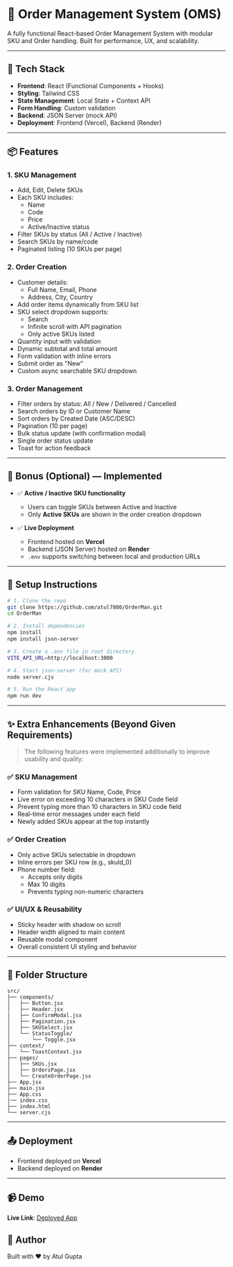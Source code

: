 # 🧾 Order Management System (OMS)

A fully functional React-based Order Management System with modular SKU and Order handling. Built for performance, UX, and scalability.

---

## 🚀 Tech Stack

- **Frontend**: React (Functional Components + Hooks)
- **Styling**: Tailwind CSS
- **State Management**: Local State + Context API
- **Form Handling**: Custom validation
- **Backend**: JSON Server (mock API)
- **Deployment**: Frontend (Vercel), Backend (Render)

---

## 📦 Features

### 1. SKU Management

- Add, Edit, Delete SKUs
- Each SKU includes:
  - Name
  - Code
  - Price
  - Active/Inactive status
- Filter SKUs by status (All / Active / Inactive)
- Search SKUs by name/code
- Paginated listing (10 SKUs per page)

### 2. Order Creation

- Customer details:
  - Full Name, Email, Phone
  - Address, City, Country
- Add order items dynamically from SKU list
- SKU select dropdown supports:
  - Search
  - Infinite scroll with API pagination
  - Only active SKUs listed
- Quantity input with validation
- Dynamic subtotal and total amount
- Form validation with inline errors
- Submit order as "New"
- Custom async searchable SKU dropdown

### 3. Order Management

- Filter orders by status: All / New / Delivered / Cancelled
- Search orders by ID or Customer Name
- Sort orders by Created Date (ASC/DESC)
- Pagination (10 per page)
- Bulk status update (with confirmation modal)
- Single order status update
- Toast for action feedback

---

## 💪 Bonus (Optional) — Implemented

- ✅ **Active / Inactive SKU functionality**

  - Users can toggle SKUs between Active and Inactive
  - Only **Active SKUs** are shown in the order creation dropdown

- ✅ **Live Deployment**
  - Frontend hosted on **Vercel**
  - Backend (JSON Server) hosted on **Render**
  - `.env` supports switching between local and production URLs

---

## 🔧 Setup Instructions

```bash
# 1. Clone the repo
git clone https://github.com/atul7800/OrderMan.git
cd OrderMan

# 2. Install dependencies
npm install
npm install json-server

# 3. Create a .env file in root directory
VITE_API_URL=http://localhost:3000

# 4. Start json-server (for mock API)
node server.cjs

# 5. Run the React app
npm run dev
```

---

## ✨ Extra Enhancements (Beyond Given Requirements)

> The following features were implemented additionally to improve usability and quality:

### ✅ SKU Management

- Form validation for SKU Name, Code, Price
- Live error on exceeding 10 characters in SKU Code field
- Prevent typing more than 10 characters in SKU code field
- Real-time error messages under each field
- Newly added SKUs appear at the top instantly

### ✅ Order Creation

- Only active SKUs selectable in dropdown
- Inline errors per SKU row (e.g., skuId_0)
- Phone number field:
  - Accepts only digits
  - Max 10 digits
  - Prevents typing non-numeric characters

### ✅ UI/UX & Reusability

- Sticky header with shadow on scroll
- Header width aligned to main content
- Reusable modal component
- Overall consistent UI styling and behavior

---

## 📁 Folder Structure

```
src/
├── components/
│   ├── Button.jsx
│   ├── Header.jsx
|   ├── ConfirmModal.jsx
│   ├── Pagination.jsx
│   ├── SKUSelect.jsx
│   └── StatusToggle/
│       └── Toggle.jsx
├── context/
│   └── ToastContext.jsx
├── pages/
│   ├── SKUs.jsx
│   ├── OrdersPage.jsx
│   └── CreateOrderPage.jsx
├── App.jsx
├── main.jsx
├── App.css
|── index.css
├── index.html
└── server.cjs
```

---

## 📤 Deployment

- Frontend deployed on **Vercel**
- Backend deployed on **Render**

---

## 📹 Demo

**Live Link**: [Deployed App](https://order-man-flax.vercel.app/)

## 🙌 Author

Built with ❤️ by Atul Gupta
